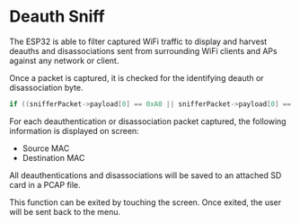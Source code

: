 # Deauth Sniff
The ESP32 is able to filter captured WiFi traffic to display and harvest deauths and disassociations sent from surrounding WiFi clients and APs against any network or client.  

Once a packet is captured, it is checked for the identifying deauth or disassociation byte.
```C++
if ((snifferPacket->payload[0] == 0xA0 || snifferPacket->payload[0] == 0xC0 ) && (display_obj.display_buffer->size() == 0))
```

For each deauthentication or disassociation packet captured, the following information is displayed on screen:  
- Source MAC
- Destination MAC

All deauthentications and disassociations will be saved to an attached SD card in a PCAP file.

This function can be exited by touching the screen. Once exited, the user will be sent back to the menu.
